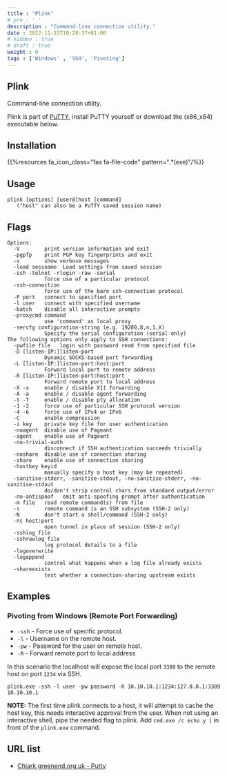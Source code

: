 ```yaml
---
title : "Plink"
# pre : ' '
description : "Command-line connection utility."
date : 2022-11-15T10:28:37+01:00
# hidden : true
# draft : true
weight : 0
tags : ['Windows' , 'SSH', 'Pivoting']
---
```


## Plink

Command-line connection utility.

Plink is part of [PuTTY](https://putty.org/), install PuTTY yourself or download the (x86_x64) executable below.

## Installation

{{%resources fa_icon_class="fas fa-file-code" pattern=".*(exe)"/%}}

## Usage

```plain
plink [options] [user@]host [command]
   ("host" can also be a PuTTY saved session name)
```

## Flags

```plain
Options:
  -V        print version information and exit
  -pgpfp    print PGP key fingerprints and exit
  -v        show verbose messages
  -load sessname  Load settings from saved session
  -ssh -telnet -rlogin -raw -serial
            force use of a particular protocol
  -ssh-connection
            force use of the bare ssh-connection protocol
  -P port   connect to specified port
  -l user   connect with specified username
  -batch    disable all interactive prompts
  -proxycmd command
            use 'command' as local proxy
  -sercfg configuration-string (e.g. 19200,8,n,1,X)
            Specify the serial configuration (serial only)
The following options only apply to SSH connections:
  -pwfile file   login with password read from specified file
  -D [listen-IP:]listen-port
            Dynamic SOCKS-based port forwarding
  -L [listen-IP:]listen-port:host:port
            Forward local port to remote address
  -R [listen-IP:]listen-port:host:port
            Forward remote port to local address
  -X -x     enable / disable X11 forwarding
  -A -a     enable / disable agent forwarding
  -t -T     enable / disable pty allocation
  -1 -2     force use of particular SSH protocol version
  -4 -6     force use of IPv4 or IPv6
  -C        enable compression
  -i key    private key file for user authentication
  -noagent  disable use of Pageant
  -agent    enable use of Pageant
  -no-trivial-auth
            disconnect if SSH authentication succeeds trivially
  -noshare  disable use of connection sharing
  -share    enable use of connection sharing
  -hostkey keyid
            manually specify a host key (may be repeated)
  -sanitise-stderr, -sanitise-stdout, -no-sanitise-stderr, -no-sanitise-stdout
            do/don't strip control chars from standard output/error
  -no-antispoof   omit anti-spoofing prompt after authentication
  -m file   read remote command(s) from file
  -s        remote command is an SSH subsystem (SSH-2 only)
  -N        don't start a shell/command (SSH-2 only)
  -nc host:port
            open tunnel in place of session (SSH-2 only)
  -sshlog file
  -sshrawlog file
            log protocol details to a file
  -logoverwrite
  -logappend
            control what happens when a log file already exists
  -shareexists
            test whether a connection-sharing upstream exists
```

## Examples

### Pivoting from Windows (Remote Port Forwarding)

- `-ssh` - Force use of specific protocol.
- `-l` - Username on the remote host.
- `-pw` - Password for the user on remote host.
- `-R` - Forward remote port to local address

In this scenario the localhost will expose the local port `3389` to the remote host on port `1234` via SSH.

```plain
plink.exe -ssh -l user -pw password -R 10.10.10.1:1234:127.0.0.1:3389 10.10.10.1
```

**NOTE:** The first time plink connects to a host, it will attempt to cache the host key, this needs interactive approval from the user. When not using an interactive shell, pipe the needed flag to plink. Add `cmd.exe /c echo y |` in front of the `plink.exe` command.

## URL list

- [Chiark.greenend.org.uk - Putty](https://www.chiark.greenend.org.uk/~sgtatham/putty/latest.html)

